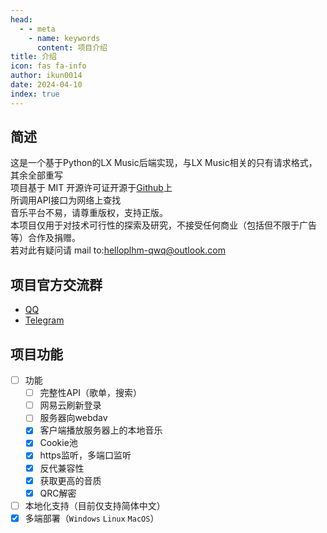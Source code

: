 ```yaml
---
head:
  - - meta
    - name: keywords
      content: 项目介绍
title: 介绍
icon: fas fa-info
author: ikun0014
date: 2024-04-10
index: true
---
```


## 简述
这是一个基于Python的LX Music后端实现，与LX Music相关的只有请求格式，其余全部重写  
项目基于 MIT 开源许可证开源于[Github](https://github.com/MeoProject/lx-music-api-server)上  
所调用API接口为网络上查找  
音乐平台不易，请尊重版权，支持正版。  
本项目仅用于对技术可行性的探索及研究，不接受任何商业（包括但不限于广告等）合作及捐赠。  
若对此有疑问请 mail to:helloplhm-qwq@outlook.com

## 项目官方交流群

- [QQ](https://qm.qq.com/cgi-bin/qm/qr?_wv=1027&k=117h8X7TPBWMLwK0Nec_TkdFpqsSs7LJ&group_code=206995059)
- [Telegram](https://t.me/+zBJAaMgr6yZmYWI9)

## 项目功能

- [ ] 功能
  - [ ] 完整性API（歌单，搜索）
  - [ ] 网易云刷新登录
  - [ ] 服务器向webdav
  - [x] 客户端播放服务器上的本地音乐
  - [x] Cookie池
  - [x] https监听，多端口监听
  - [x] 反代兼容性
  - [x] 获取更高的音质
  - [x] QRC解密
- [ ] 本地化支持（目前仅支持简体中文）
- [x] 多端部署（`Windows` `Linux` `MacOS`）
